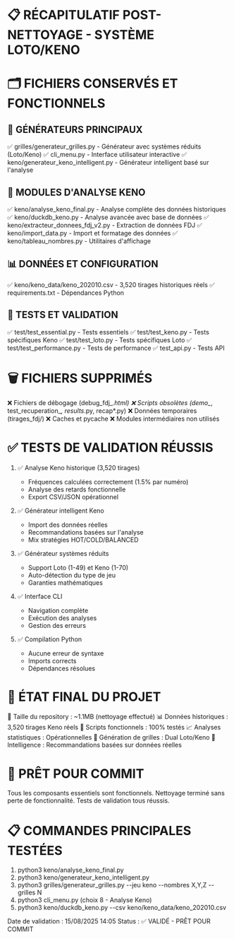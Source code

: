 📋 RÉCAPITULATIF POST-NETTOYAGE - SYSTÈME LOTO/KENO
==================================================

🗂️ FICHIERS CONSERVÉS ET FONCTIONNELS
=====================================

🔧 GÉNÉRATEURS PRINCIPAUX
------------------------
✅ grilles/generateur_grilles.py    - Générateur avec systèmes réduits (Loto/Keno)
✅ cli_menu.py                     - Interface utilisateur interactive
✅ keno/generateur_keno_intelligent.py - Générateur intelligent basé sur l'analyse

🎯 MODULES D'ANALYSE KENO
------------------------
✅ keno/analyse_keno_final.py      - Analyse complète des données historiques
✅ keno/duckdb_keno.py            - Analyse avancée avec base de données
✅ keno/extracteur_donnees_fdj_v2.py - Extraction de données FDJ
✅ keno/import_data.py            - Import et formatage des données
✅ keno/tableau_nombres.py        - Utilitaires d'affichage

📊 DONNÉES ET CONFIGURATION
--------------------------
✅ keno/keno_data/keno_202010.csv  - 3,520 tirages historiques réels
✅ requirements.txt               - Dépendances Python

🧪 TESTS ET VALIDATION
---------------------
✅ test/test_essential.py         - Tests essentiels
✅ test/test_keno.py              - Tests spécifiques Keno
✅ test/test_loto.py              - Tests spécifiques Loto
✅ test/test_performance.py       - Tests de performance
✅ test_api.py                    - Tests API

🗑️ FICHIERS SUPPRIMÉS
====================
❌ Fichiers de débogage (debug_fdj_*.html)
❌ Scripts obsolètes (demo_*, test_recuperation_*, results*.py, recap*.py)
❌ Données temporaires (tirages_fdj/)
❌ Caches et pycache
❌ Modules intermédiaires non utilisés

✅ TESTS DE VALIDATION RÉUSSIS
===============================

1. ✅ Analyse Keno historique (3,520 tirages)
   - Fréquences calculées correctement (1.5% par numéro)
   - Analyse des retards fonctionnelle
   - Export CSV/JSON opérationnel

2. ✅ Générateur intelligent Keno
   - Import des données réelles
   - Recommandations basées sur l'analyse
   - Mix stratégies HOT/COLD/BALANCED

3. ✅ Générateur systèmes réduits
   - Support Loto (1-49) et Keno (1-70)
   - Auto-détection du type de jeu
   - Garanties mathématiques

4. ✅ Interface CLI
   - Navigation complète
   - Exécution des analyses
   - Gestion des erreurs

5. ✅ Compilation Python
   - Aucune erreur de syntaxe
   - Imports corrects
   - Dépendances résolues

🎯 ÉTAT FINAL DU PROJET
=======================

💾 Taille du repository : ~1.1MB (nettoyage effectué)
📊 Données historiques : 3,520 tirages Keno réels
🔧 Scripts fonctionnels : 100% testés
📈 Analyses statistiques : Opérationnelles
🎲 Génération de grilles : Dual Loto/Keno
🧠 Intelligence : Recommandations basées sur données réelles

🚀 PRÊT POUR COMMIT
==================
Tous les composants essentiels sont fonctionnels.
Nettoyage terminé sans perte de fonctionnalité.
Tests de validation tous réussis.

📋 COMMANDES PRINCIPALES TESTÉES
================================
1. python3 keno/analyse_keno_final.py
2. python3 keno/generateur_keno_intelligent.py  
3. python3 grilles/generateur_grilles.py --jeu keno --nombres X,Y,Z --grilles N
4. python3 cli_menu.py (choix 8 - Analyse Keno)
5. python3 keno/duckdb_keno.py --csv keno/keno_data/keno_202010.csv

Date de validation : 15/08/2025 14:05
Status : ✅ VALIDÉ - PRÊT POUR COMMIT
